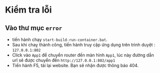 # Kiểm tra lỗi
## Vào thư mục `error`
- tiến hành chạy `start-build-run-container.bat`.
- Sau khi chaỵ thành công, tiến hành truy cập ứng dụng trên trình duyệt : `127.0.0.1:802`
- Click vào `App1` để chuyển router đến màn hình `App1`, lúc này đường dẫn url sẽ được chuyển đến `http://127.0.0.1:802/app1`
- Tiến hành F5, tải lại website. Bạn sẽ nhận được thông báo 404.
